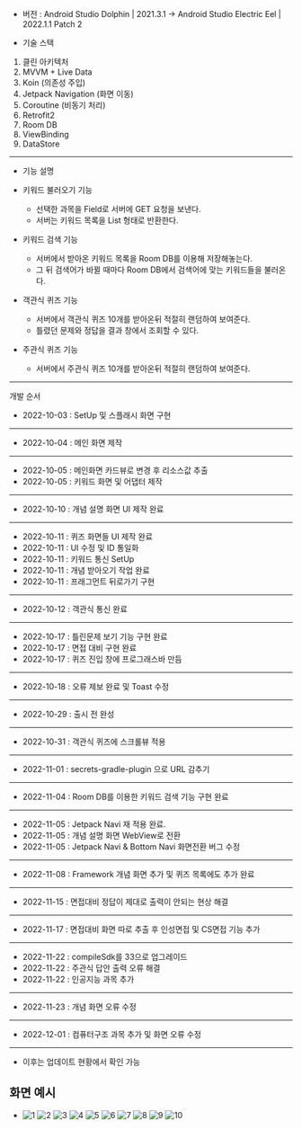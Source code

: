 - 버전 : Android Studio Dolphin | 2021.3.1  ->  Android Studio Electric Eel | 2022.1.1 Patch 2

- 기술 스택

1. 클린 아키텍처
2. MVVM + Live Data
3. Koin (의존성 주입)
4. Jetpack Navigation (화면 이동)
5. Coroutine (비동기 처리)
6. Retrofit2
7. Room DB
8. ViewBinding
9. DataStore

---

- 기능 설명

- 키워드 불러오기 기능
  - 선택한 과목을 Field로 서버에 GET 요청을 보낸다.
  - 서버는 키워드 목록을 List<String> 형태로 반환한다.

- 키워드 검색 기능
  - 서버에서 받아온 키워드 목록을 Room DB를 이용해 저장해놓는다.
  - 그 뒤 검색어가 바뀔 때마다 Room DB에서 검색어에 맞는 키워드들을 불러온다.

- 객관식 퀴즈 기능
  - 서버에서 객관식 퀴즈 10개를 받아온뒤 적절히 랜덤하여 보여준다.
  - 틀렸던 문제와 정답을 결과 창에서 조회할 수 있다.

- 주관식 퀴즈 기능
  - 서버에서 주관식 퀴즈 10개를 받아온뒤 적절히 랜덤하여 보여준다.
  

---

개발 순서
- 2022-10-03 : SetUp 및 스플래시 화면 구현
---

- 2022-10-04 : 메인 화면 제작
---

- 2022-10-05 : 메인화면 카드뷰로 변경 후 리소스값 추출
- 2022-10-05 : 키워드 화면 및 어댑터 제작
---

- 2022-10-10 : 개념 설명 화면 UI 제작 완료
---

- 2022-10-11 : 퀴즈 화면들 UI 제작 완료
- 2022-10-11 : UI 수정 및 ID 통일화
- 2022-10-11 : 키워드 통신 SetUp
- 2022-10-11 : 개념 받아오기 작업 완료
- 2022-10-11 : 프래그먼트 뒤로가기 구현
---

- 2022-10-12 : 객관식 통신 완료
---

- 2022-10-17 : 틀린문제 보기 기능 구현 완료
- 2022-10-17 : 면접 대비 구현 완료
- 2022-10-17 : 퀴즈 진입 창에 프로그래스바 만듬
---

- 2022-10-18 : 오류 제보 완료 및 Toast 수정
---

- 2022-10-29 : 출시 전 완성
---


- 2022-10-31 : 객관식 퀴즈에 스크롤뷰 적용
---

- 2022-11-01 : secrets-gradle-plugin 으로 URL 감추기
---

- 2022-11-04 : Room DB를 이용한 키워드 검색 기능 구현 완료
---

- 2022-11-05 : Jetpack Navi 재 적용 완료.
- 2022-11-05 : 개념 설명 화면 WebView로 전환
- 2022-11-05 : Jetpack Navi & Bottom Navi 화면전환 버그 수정
---

- 2022-11-08 : Framework 개념 화면 추가 및 퀴즈 목록에도 추가 완료
---

- 2022-11-15 : 면접대비 정답이 제대로 출력이 안되는 현상 해결
---

- 2022-11-17 : 면접대비 화면 따로 추출 후 인성면접 및 CS면접 기능 추가
---

- 2022-11-22 : compileSdk를 33으로 업그레이드
- 2022-11-22 : 주관식 답안 출력 오류 해결
- 2022-11-22 : 인공지능 과목 추가
---

- 2022-11-23 : 개념 화면 오류 수정
---

- 2022-12-01 : 컴퓨터구조 과목 추가 및 화면 오류 수정
---

- 이후는 업데이트 현황에서 확인 가능

## 화면 예시 ##
- ![1](https://user-images.githubusercontent.com/68932465/204839282-6499c1d9-3b8a-43cc-ba41-88c3c3dbb2ab.jpg)
![2](https://user-images.githubusercontent.com/68932465/204839289-99af6104-155c-41b2-a7e6-d15664abbe6a.jpg)
![3](https://user-images.githubusercontent.com/68932465/204839294-21757c2e-b062-4b7b-aeda-5ff228ba276a.jpg)
![4](https://user-images.githubusercontent.com/68932465/204839295-d6cf852f-926a-46ea-b57b-e702f975a5ad.jpg)
![5](https://user-images.githubusercontent.com/68932465/204839298-1a018e98-4173-409f-a4dd-249f353cd2ff.jpg)
![6](https://user-images.githubusercontent.com/68932465/204839302-3766f772-6efa-497d-93e1-87fefe52e5c2.jpg)
![7](https://user-images.githubusercontent.com/68932465/204839304-bef56d10-5a84-4926-9832-7a6c9664e911.jpg)
![8](https://user-images.githubusercontent.com/68932465/204839306-7f75482b-c208-48f2-937d-540a458b3a3e.jpg)
![9](https://user-images.githubusercontent.com/68932465/204839309-570f9285-4384-47d0-8596-fa6d2791561e.jpg)
![10](https://user-images.githubusercontent.com/68932465/204839311-5af44e8a-c7a8-49c9-b8c6-11c9321a69c0.jpg)
